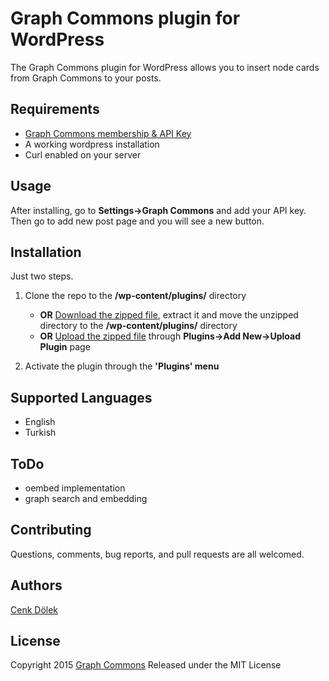 # Graph Commons plugin for WordPress

The Graph Commons plugin for WordPress allows you to insert node cards from Graph Commons to your posts.

Requirements
--------

* [Graph Commons membership & API Key](http://graphcommons.github.io/api-v1/)
* A working wordpress installation
* Curl enabled on your server

Usage
------
After installing, go to **Settings->Graph Commons** and add your API key. Then go to add new post page and you will see a new button.


Installation
------------
Just two steps.
1. Clone the repo to the **/wp-content/plugins/** directory 
    * **OR** [Download the zipped file](https://github.com/cdolek/graphcommons-wordpress/archive/master.zip), extract it and move the unzipped directory to the **/wp-content/plugins/** directory 
    * **OR** [Upload the zipped file](https://github.com/cdolek/graphcommons-wordpress/archive/master.zip) through **Plugins->Add New->Upload Plugin** page 
    
2. Activate the plugin through the **'Plugins' menu**

Supported Languages
-------------------

* English
* Turkish

ToDo
------------
* oembed implementation
* graph search and embedding


Contributing
------------

Questions, comments, bug reports, and pull requests are all welcomed.

Authors
-------

[Cenk Dölek](mailto:cdolek@gmail.com)

License
-------

Copyright 2015 [Graph Commons](https://graphcommons.com)
Released under the MIT License